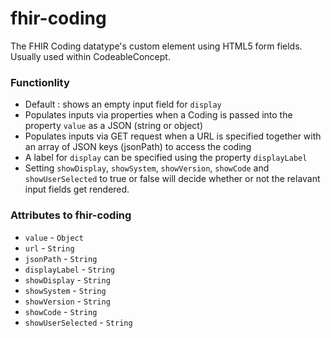 # fhir-coding

The FHIR Coding datatype's custom element using HTML5 form fields. Usually used within CodeableConcept.

### Functionlity
 * Default : shows an empty input field for `display`
 * Populates inputs via properties when a Coding is passed into the property `value` as a JSON (string or object)
 * Populates inputs via GET request when a URL is specified together with an array of JSON keys (jsonPath) to access the coding
 * A label for `display` can be specified using the property `displayLabel`
 * Setting `showDisplay`, `showSystem`, `showVersion`, `showCode` and `showUserSelected` to true or false will decide
 whether or not the relavant input fields get rendered.


### Attributes to fhir-coding
 * `value` - `Object`
 * `url` - `String`
 * `jsonPath` - `String`
 * `displayLabel` - `String`
 * `showDisplay` - `String`
 * `showSystem` - `String`
 * `showVersion` - `String`
 * `showCode` - `String`
 * `showUserSelected` - `String`
